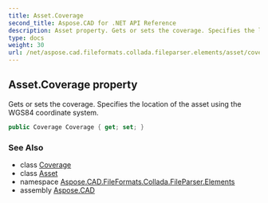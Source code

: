 ```yaml
---
title: Asset.Coverage
second_title: Aspose.CAD for .NET API Reference
description: Asset property. Gets or sets the coverage. Specifies the location of the asset using the WGS84 coordinate system
type: docs
weight: 30
url: /net/aspose.cad.fileformats.collada.fileparser.elements/asset/coverage/
---
```

## Asset.Coverage property

Gets or sets the coverage. Specifies the location of the asset using the WGS84 coordinate system.

```csharp
public Coverage Coverage { get; set; }
```

### See Also

* class [Coverage](../../coverage/)
* class [Asset](../)
* namespace [Aspose.CAD.FileFormats.Collada.FileParser.Elements](../../asset/)
* assembly [Aspose.CAD](../../../)


